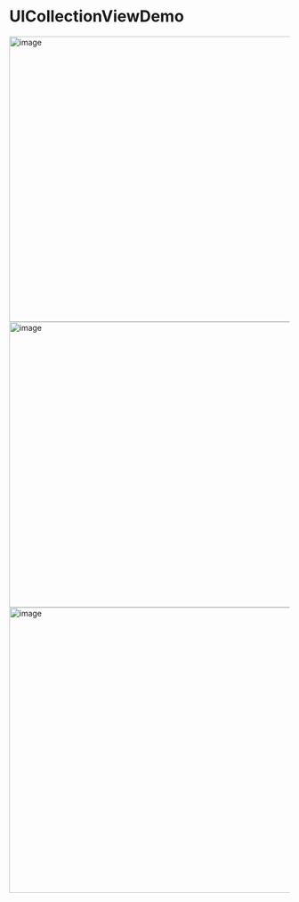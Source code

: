 # UICollectionViewDemo

<img width="512" alt="image" src="https://i.imgur.com/XVbVpgl.png">

<img width="512" alt="image" src="https://i.imgur.com/a0Gq5z0.png">

<img width="512" alt="image" src="https://i.imgur.com/ztSdG6N.png">
